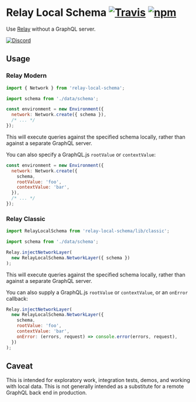 # Relay Local Schema [![Travis][build-badge]][build] [![npm][npm-badge]][npm]
Use [Relay](http://facebook.github.io/relay/) without a GraphQL server.

[![Discord][discord-badge]][discord]

## Usage

### Relay Modern

```js
import { Network } from 'relay-local-schema';

import schema from './data/schema';

const environment = new Environment({
  network: Network.create({ schema }),
  /* ... */
});
```

This will execute queries against the specified schema locally, rather than against a separate GraphQL server.

You can also specify a GraphQL.js `rootValue` or `contextValue`:

```js
const environment = new Environment({
  network: Network.create({
    schema,
    rootValue: 'foo',
    contextValue: 'bar',
  }),
  /* ... */
});
```

### Relay Classic

```js
import RelayLocalSchema from 'relay-local-schema/lib/classic';

import schema from './data/schema';

Relay.injectNetworkLayer(
  new RelayLocalSchema.NetworkLayer({ schema })
);
```

This will execute queries against the specified schema locally, rather than against a separate GraphQL server.

You can also supply a GraphQL.js `rootValue` or `contextValue`, or an `onError` callback:

```js
Relay.injectNetworkLayer(
  new RelayLocalSchema.NetworkLayer({
    schema,
    rootValue: 'foo',
    contextValue: 'bar',
    onError: (errors, request) => console.error(errors, request),
  })
);
```

## Caveat

This is intended for exploratory work, integration tests, demos, and working with local data. This is not generally intended as a substitute for a remote GraphQL back end in production.

[build-badge]: https://img.shields.io/travis/relay-tools/relay-local-schema/master.svg
[build]: https://travis-ci.org/relay-tools/relay-local-schema

[npm-badge]: https://img.shields.io/npm/v/relay-local-schema.svg
[npm]: https://www.npmjs.org/package/relay-local-schema

[discord-badge]: https://img.shields.io/badge/Discord-join%20chat%20%E2%86%92-738bd7.svg
[discord]: https://discord.gg/0ZcbPKXt5bX40xsQ
